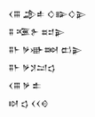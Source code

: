 <div class='block'>
<div class='line'>𒌋𒐋 𒂁𒑐 𒄭𒅔𒄭𒉌</div>
<div class='line'>𒐉 𒍨𒉿 𒊺𒄑𒉌</div>
<div class='line'>𒐉𒈨 𒃻𒀝𒇷 𒆗𒉌</div>
<div class='line'>𒐉𒈨 𒃻𒋡𒁺𒌓</div>
<div class='line'>𒌋𒐋 𒃻 𒉺</div>
<div class='line'>𒊭 𒌓 𒌋𒌋𒄰</div>
</div>